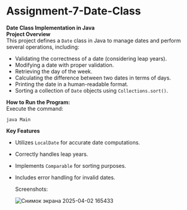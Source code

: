 # Assignment-7-Date-Class
**Date Class Implementation in Java**  
**Project Overview**  
This project defines a `Date` class in Java to manage dates and perform several operations, including:

- Validating the correctness of a date (considering leap years).
- Modifying a date with proper validation.
- Retrieving the day of the week.
- Calculating the difference between two dates in terms of days.
- Printing the date in a human-readable format.
- Sorting a collection of `Date` objects using `Collections.sort()`.

**How to Run the Program:**  
Execute the command:
```
java Main
```

**Key Features**  
- Utilizes `LocalDate` for accurate date computations.
- Correctly handles leap years.
- Implements `Comparable` for sorting purposes.
- Includes error handling for invalid dates.

  Screenshots:

  ![Снимок экрана 2025-04-02 165433](https://github.com/user-attachments/assets/ca8d9ec7-63eb-49eb-8cb8-8021ed85e69e)

